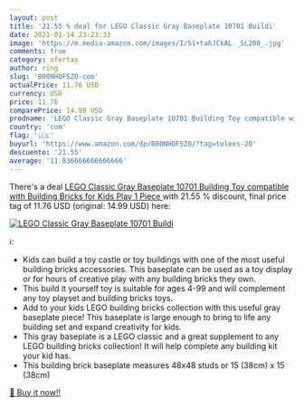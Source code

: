 ```yaml
---
layout: post
title: '21.55 % deal for LEGO Classic Gray Baseplate 10701 Buildi'
date: 2021-01-14 23:23:33
image: 'https://m.media-amazon.com/images/I/51+ta6JCkAL._SL200_.jpg'
comments: true
category: ofertas
author: ring
slug: 'B00NHQF5ZO-com'
actualPrice: 11.76 USD
currency: USD
price: 11.76
comparePrice: 14.99 USD
prodname: 'LEGO Classic Gray Baseplate 10701 Building Toy compatible with Building Bricks for Kids Play  1 Piece '
country: 'com'
flag: '🇺🇸'
buyurl: 'https://www.amazon.com/dp/B00NHQF5ZO/?tag=tolees-20'
descuento: '21.55'
average: '11.836666666666666'
---
```


There's a deal [LEGO Classic Gray Baseplate 10701 Building Toy compatible with Building Bricks for Kids Play  1 Piece ](https://www.amazon.com/dp/B00NHQF5ZO/?tag=tolees-20)  with  21.55 % discount, final price tag of  11.76 USD (original: 14.99 USD) here:

[![LEGO Classic Gray Baseplate 10701 Buildi](https://m.media-amazon.com/images/I/51+ta6JCkAL._SL200_.jpg)](https://www.amazon.com/dp/B00NHQF5ZO/?tag=tolees-20)

ℹ️:

- Kids can build a toy castle or toy buildings with one of the most useful building bricks accessories. This baseplate can be used as a toy display or for hours of creative play with any building bricks they own.
- This build it yourself toy is suitable for ages 4-99 and will complement any toy playset and building bricks toys.
- Add to your kids LEGO building bricks collection with this useful gray baseplate piece! This baseplate is large enough to bring to life any building set and expand creativity for kids.
- This gray baseplate is a LEGO classic and a great supplement to any LEGO building bricks collection! It will help complete any building kit your kid has.
- This building brick baseplate measures 48x48 studs or 15 (38cm) x 15 (38cm)

[🛒 Buy it now!!](https://www.amazon.com/dp/B00NHQF5ZO/?tag=tolees-20)
